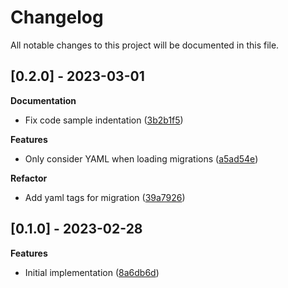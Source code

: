# Changelog

All notable changes to this project will be documented in this file.

## [0.2.0] - 2023-03-01

**Documentation**

- Fix code sample indentation ([3b2b1f5](https://github.com/gabor-boros/arangom/commit/3b2b1f5210e4fcc6531dc5411a8ce0ac6e7005da))

**Features**

- Only consider YAML when loading migrations ([a5ad54e](https://github.com/gabor-boros/arangom/commit/a5ad54e759526faf9c1b794dcf810a1e8da70a74))

**Refactor**

- Add yaml tags for migration ([39a7926](https://github.com/gabor-boros/arangom/commit/39a79269f4245fc19b4998f5e4c3fcbff4ec3598))

## [0.1.0] - 2023-02-28

**Features**

- Initial implementation ([8a6db6d](https://github.com/gabor-boros/arangom/commit/8a6db6da4fd1800207c97087ec21e94332728530))

